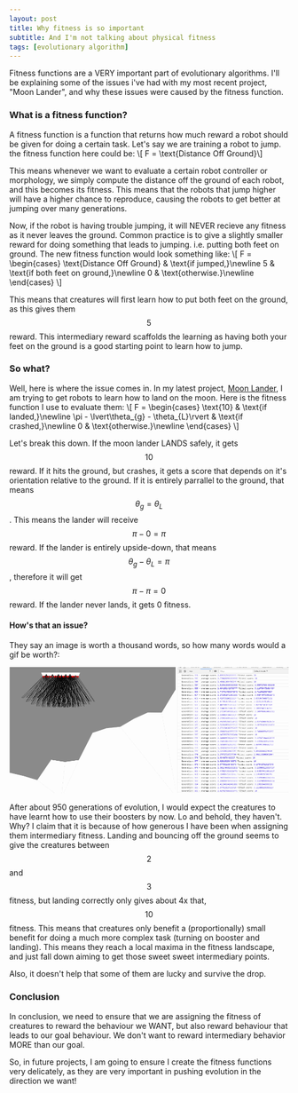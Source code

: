 ```yaml
---
layout: post
title: Why fitness is so important
subtitle: And I'm not talking about physical fitness
tags: [evolutionary algorithm]
---
```


Fitness functions are a VERY important part of evolutionary algorithms. I'll be explaining some of the issues i've had with my most recent project, "Moon Lander", and why these issues were caused by the fitness function.

### What is a fitness function?
A fitness function is a function that returns how much reward a robot should be given for doing a certain task. Let's say we are training a robot to jump. the fitness function here could be:
\\[ F = \text{Distance Off Ground}\\]

This means whenever we want to evaluate a certain robot controller or morphology, we simply compute the distance off the ground of each robot, and this becomes its fitness. This means that the robots that jump higher will have a higher chance to reproduce, causing the robots to get better at jumping over many generations.

Now, if the robot is having trouble jumping, it will NEVER recieve any fitness as it never leaves the ground. Common practice is to give a slightly smaller reward for doing something that leads to jumping. i.e. putting both feet on ground. The new fitness function would look something like:
\\[ F = \begin{cases}
        \text{Distance Off Ground} & \text{if jumped,}\newline
        5 & \text{if both feet on ground,}\newline
        0 & \text{otherwise.}\newline
        \end{cases}
        \\]

This means that creatures will first learn how to put both feet on the ground, as this gives them $$5$$ reward. This intermediary reward scaffolds the learning as having both your feet on the ground is a good starting point to learn how to jump.

### So what?
Well, here is where the issue comes in. In my latest project, [Moon Lander](https://github.com/ryanboldi/Moon-Lander), I am trying to get robots to learn how to land on the moon. Here is the fitness function I use to evaluate them:
\\[ F = \begin{cases}
        \text{10} & \text{if landed,}\newline
        \pi - \lvert\theta_{g} - \theta_{L}\rvert & \text{if crashed,}\newline
        0 & \text{otherwise.}\newline
        \end{cases}
        \\]

Let's break this down. If the moon lander LANDS safely, it gets $$10$$ reward. If it hits the ground, but crashes, it gets a score that depends on it's orientation relative to the ground. If it is entirely parrallel to the ground, that means $$\theta_{g} = \theta_{L}$$. This means the lander will receive $$\pi - 0 = \pi$$ reward. If the lander is entirely upside-down, that means $$\theta_{g}-\theta_{L} = \pi$$, therefore it will get $$\pi - \pi = 0$$ reward. If the lander never lands, it gets 0 fitness.

#### How's that an issue?
They say an image is worth a thousand words, so how many words would a gif be worth?:
<p stlye="text-align:center"><img src="/img/blog/fitness/bad.gif" alt="gif of landers falling without using boosters to receive small fitness instead of the main goal of landing.">

After about 950 generations of evolution, I would expect the creatures to have learnt how to use their boosters by now. Lo and behold, they haven't. Why? I claim that it is because of how generous I have been when assigning them intermediary fitness. Landing and bouncing off the ground seems to give the creatures between $$2$$ and $$3$$ fitness, but landing correctly only gives about 4x that, $$10$$ fitness. This means that creatures only benefit a (proportionally) small benefit for doing a much more complex task (turning on booster and landing). This means they reach a local maxima in the fitness landscape, and just fall down aiming to get those sweet sweet intermediary points.

Also, it doesn't help that some of them are lucky and survive the drop.

### Conclusion
In conclusion, we need to ensure that we are assigning the fitness of creatures to reward the behaviour we WANT, but also reward behaviour that leads to our goal behaviour. We don't want to reward intermediary behavior MORE than our goal. 

So, in future projects, I am going to ensure I create the fitness functions very delicately, as they are very important in pushing evolution in the direction we want!